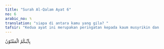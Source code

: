 ```yaml
---
title: "Surah Al-Qalam Ayat 6"
no: 6
arabic_no: ٦
translation: "siapa di antara kamu yang gila? "
tafsir: "Kedua ayat ini merupakan peringatan kepada kaum musyrikin dan menyatakan dengan pasti bahwa mereka benar-benar dalam keadaan sesat, karena tidak berapa lama lagi akan kelihatan kebenaran ajaran agama yang dibawa Nabi Muhammad saw. Akan kelihatan kekuatan Islam dan kelemahan kaum musyrikin itu. Kaum Muslimin akan mengalahkan mereka, dan agama Islam menjadi ajaran yang tersebar luas.\n\nDengan keterangan ini jelaslah bahwa Nabi Muhammad saw tidak gila, tetapi orang-orang kafir yang menolak kebenaran dan terus menerus mengikuti hawa nafsu itulah yang kehilangan akal sehat. Hal ini justru berbahaya bagi mereka karena sikap dan pendirian yang salah ini akan membawa kehancuran dan kehinaan bagi mereka. Di dunia mereka akan kehilangan pengaruh dan kekuasaan seperti terjadi pada beberapa kali peperangan dengan orang Islam yaitu pada Perang Badar, Perang Uhud, dan Perang Khandaq. Di akhirat mereka pasti akan menyesali kesesatan mereka karena akan mendapat siksa yang pedih karena penolakan mereka pada dakwah Nabi Muhammad saw.\n\nPada hari Kiamat, semua perbuatan manusia dihisab, ditimbang, dan diperlihatkan kepada masing-masing mereka. Di saat itu, kaum musyrikin melihat dengan nyata, siapakah di antara mereka yang benar, apakah Rasul yang mereka tuduh gila ataukah mereka sendiri? Di sini tampak dengan jelas bahwa Nabi Muhammad saw adalah yang benar, sedangkan mereka dilemparkan ke dalam neraka Jahanam. Firman Allah:\n\nKelak mereka akan mengetahui siapa yang sebenarnya sangat pendusta (dan) sombong itu. (al-Qamar/54: 26)"
---
```

بِاَيِّىكُمُ الْمَفْتُوْنُ 
